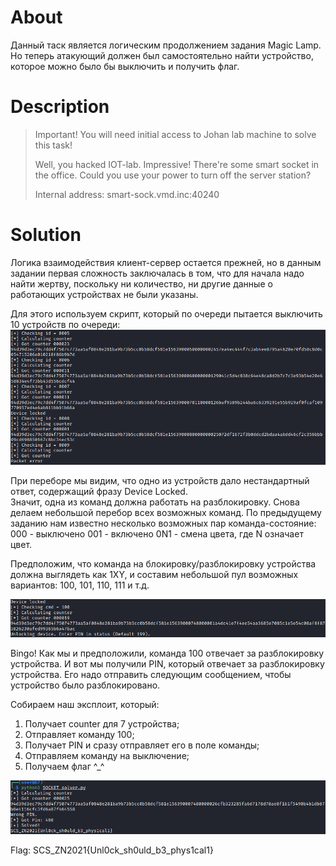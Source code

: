 # About

Данный таск является логическим продолжением задания Magic Lamp. Но теперь атакующий должен был самостоятельно найти устройство, которое можно было бы выключить и получить флаг.

# Description

> Important! You will need initial access to Johan lab machine to solve this task! 
>
> Well, you hacked IOT-lab. Impressive! There're some smart socket in the office. Could you use your power to turn off the server station?
>
> Internal address: smart-sock.vmd.inc:40240

# Solution

Логика взаимодействия клиент-сервер остается прежней, но в данным задании первая сложность заключалась в том, что для начала надо найти жертву, поскольку ни количество, ни другие данные о работающих устройствах не были указаны.  

Для этого используем скрипт, который по очереди пытается выключить 10 устройств по очереди:  
![![search.png](/Magic%20Socket/search.png, Magic Socket")](/Magic%20Socket/search.png)  

При переборе мы видим, что одно из устройств дало нестандартный ответ, содержащий фразу Device Locked.  
Значит, одна из команд должна работать на разблокировку. Снова делаем небольшой перебор всех возможных команд. 
По предыдущему заданию нам известно несколько возможных пар команда-состояние:
000 - выключено
001 - включено
0N1 - смена цвета, где N означает цвет.

Предположим, что команда на блокировку/разблокировку устройства должна выглядеть как 1XY, и составим небольшой пул возможных вариантов: 
100, 101, 110, 111 и т.д. 

![![brute_pin.png](/Magic%20Socket/brute_pin.png, Brute Pin Cmd")](/Magic%20Socket/brute_pin.png)  

Bingo! Как мы и предположили, команда 100 отвечает за разблокировку устройства. И вот мы получили PIN, который отвечает за разблокировку устройства. Его надо отправить следующим сообщением, чтобы устройство было разблокировано.  

Собираем наш эксплоит, который:
1) Получает counter для 7 устройства;
2) Отправляет команду 100;
3) Получает PIN и сразу отправляет его в поле команды;
4) Отправляем команду на выключение;
5) Получаем флаг ^_^

![![flag.png](/Magic%20Socket/flag.png, Get flag")](/Magic%20Socket/flag.png)  

Flag: SCS_ZN2021{Unl0ck_sh0uld_b3_phys1cal1}
